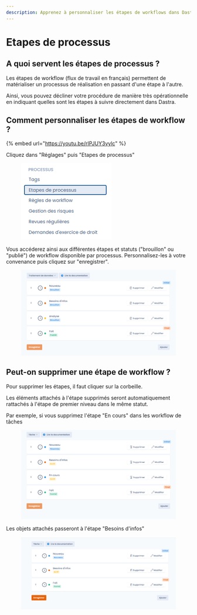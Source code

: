 ```yaml
---
description: Apprenez à personnaliser les étapes de workflows dans Dastra.
---
```


# Etapes de processus

## A quoi servent les étapes de processus ?

Les étapes de workflow (flux de travail en français) permettent de matérialiser un processus de réalisation en passant d'une étape à l'autre.&#x20;

Ainsi, vous pouvez décliner votre procédure de manière très opérationnelle en indiquant quelles sont les étapes à suivre directement dans Dastra.

## Comment personnaliser les étapes de workflow ?



{% embed url="https://youtu.be/rIPJUY3vylc" %}



Cliquez dans "Réglages" puis "Etapes de processus"&#x20;



<figure><img src="../../.gitbook/assets/etapes-processus01.png" alt=""><figcaption></figcaption></figure>



Vous accéderez ainsi aux différentes étapes et statuts ("brouillon" ou "publié") de workflow disponible par processus. Personnalisez-les à votre convenance puis cliquez sur "enregistrer".

<figure><img src="../../.gitbook/assets/image (10) (1).png" alt=""><figcaption></figcaption></figure>

## Peut-on supprimer une étape de workflow ?

Pour supprimer les étapes, il faut cliquer sur la corbeille.&#x20;

Les éléments attachés à l'étape supprimés seront automatiquement rattachés à l'étape de premier niveau dans le même statut.&#x20;

Par exemple, si vous supprimez l'étape "En cours" dans les workflow de tâches&#x20;

<figure><img src="../../.gitbook/assets/image (9) (2) (2).png" alt=""><figcaption></figcaption></figure>

Les objets attachés passeront à l'étape "Besoins d'infos"

<figure><img src="../../.gitbook/assets/image (11) (2).png" alt=""><figcaption></figcaption></figure>






